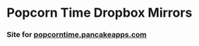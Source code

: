 Popcorn Time Dropbox Mirrors
============================

### Site for [popcorntime.pancakeapps.com](http://popcorntime.pancakeapps.com/)
